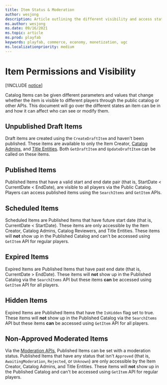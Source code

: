 ```yaml
---
title: Item Status & Moderation
author: wesjong
description: Article outlining the different visibility and access states an item can be in
ms.author: wesjong
ms.date: 09/16/2021
ms.topic: article
ms.prod: playfab
keywords: playfab, commerce, economy, monetization, ugc
ms.localizationpriority: medium
---
```


# Item Permissions and Visibility

[!INCLUDE [notice](../../../includes/_economy-release.md)]

Catalog Items can be given different parameters and values that change whether the item is visible to different players through the public catalog or other APIs. This document will go over the different states an item can be in and how it can affect who can see or modify them.

## Unpublished Draft Items

Draft items are created using the `CreateDraftItem` and haven't been published. These items are available to only the Item Creator, [Catalog Admins](/gaming/playfab/features/economy/ugc/settings/#catalog-admins), and [Title Entities](/gaming/playfab/features/data/entities/#title). Both `GetDraftItem` and `UpdateDraftItem` can be called on these items.

## Published Items

Published Items that have a valid start and end date pair (that is, StartDate < CurrentDate < EndDate), are visible to all players via the Public Catalog. Players can access published items using the `SearchItems` and `GetItem` APIs.

## Scheduled Items

Scheduled Items are Published Items that have future start date (that is, CurrentDate < StartDate). These items are only accessible by the Item Creator, Catalog Admins, Catalog Reviewers, and Title Entities. These items will **not** show up in the Published Catalog and can't be accessed using `GetItem` API for regular players.

## Expired Items

Expired Items are Published Items that have past end date (that is, CurrentDate > EndDate). These items will **not** show up in the Published Catalog via the `SearchItems` API but these items **can** be accessed using `GetItem` API for all players.

## Hidden Items

Expired Items are Published Items that have the `IsHidden` flag set to true. These items will **not** show up in the Published Catalog via the `SearchItems` API but these items **can** be accessed using `GetItem` API for all players.

## Non-Approved Moderated Items

Via the [Moderation APIs](/gaming/playfab/features/economy/ugc/moderation), Published Items can be set with a moderation status. Published Items that have any status that isn't `Approved` (that is, `AwaitingModeration`, `Rejected`, or `Unknown`) are only accessible by the Item Creator, Catalog Admins, and Title Entities. These items will **not** show up in the Published Catalog and can't be accessed using `GetItem` API for regular players.
